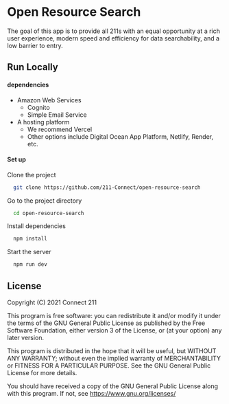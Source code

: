 # Open Resource Search

The goal of this app is to provide all 211s with an equal opportunity at a rich user experience, modern speed and efficiency for data searchability, and a low barrier to entry.

## Run Locally

#### dependencies

- Amazon Web Services
  - Cognito
  - Simple Email Service
- A hosting platform
  - We recommend Vercel
  - Other options include Digital Ocean App Platform, Netlify, Render, etc.

#### Set up

Clone the project

```bash
  git clone https://github.com/211-Connect/open-resource-search
```

Go to the project directory

```bash
  cd open-resource-search
```

Install dependencies

```bash
  npm install
```

Start the server

```bash
  npm run dev
```

## License

Copyright (C) 2021 Connect 211

This program is free software: you can redistribute it and/or modify
it under the terms of the GNU General Public License as published by
the Free Software Foundation, either version 3 of the License, or
(at your option) any later version.

This program is distributed in the hope that it will be useful,
but WITHOUT ANY WARRANTY; without even the implied warranty of
MERCHANTABILITY or FITNESS FOR A PARTICULAR PURPOSE. See the
GNU General Public License for more details.

You should have received a copy of the GNU General Public License
along with this program. If not, see <https://www.gnu.org/licenses/>
